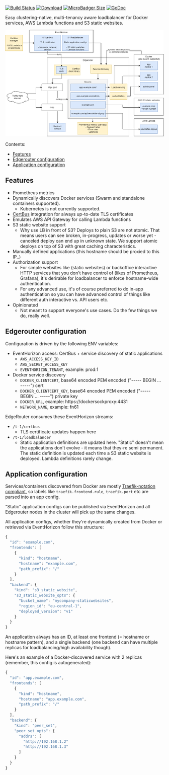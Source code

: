 [![Build Status](https://img.shields.io/travis/function61/edgerouter.svg?style=for-the-badge)](https://travis-ci.org/function61/edgerouter)
[![Download](https://img.shields.io/badge/Download-bintray%20latest-blue.svg?style=for-the-badge)](https://bintray.com/function61/dl/edgerouter/_latestVersion#files)
[![MicroBadger Size](https://img.shields.io/microbadger/image-size/fn61/edgerouter.svg?style=for-the-badge&label=Docker+image)](https://hub.docker.com/r/fn61/edgerouter/)
[![GoDoc](https://img.shields.io/badge/godoc-reference-5272B4.svg?style=for-the-badge)](https://pkg.go.dev/github.com/function61/edgerouter)

Easy clustering-native, multi-tenancy aware loadbalancer for Docker services, AWS Lambda
functions and S3 static websites.

![Architecture drawing](docs/architecture.png)

Contents:

- [Features](#features)
- [Edgerouter configuration](#edgerouter-configuration)
- [Application configuration](#application-configuration)


Features
--------

- Prometheus metrics
- Dynamically discovers Docker services (Swarm and standalone containers supported).
  * Kubernetes is not currently supported.
- [CertBus](https://github.com/function61/certbus) integration for always up-to-date TLS
  certificates
- Emulates AWS API Gateway for calling Lambda functions
- S3 static website support
  * Why use LB in front of S3? Deploys to plain S3 are not atomic. That means users can
    see broken, in-progress, updates or worse yet - canceled deploy can end up in unknown
    state. We support atomic deploys on top of S3 with great caching characteristics.
- Manually defined applications (this hostname should be proxied to this IP..)
- Authorization support
  * For simple websites like (static websites) or backoffice interactive HTTP services that
    you don't have control of (likes of Prometheus, Grafana), it's derirable for loadbalancer
    to enforce hostname-wide authentication.
  * For any advanced use, it's of course preferred to do in-app authentication so you can
    have advanced control of things like different auth interactive vs. API users etc.
- Opinionated
  * Not meant to support everyone's use cases. Do the few things we do, really well.


Edgerouter configuration
------------------------

Configuration is driven by the following ENV variables:

- EventHorizon access: CertBus + service discovery of static applications
  * `AWS_ACCESS_KEY_ID`
  * `AWS_SECRET_ACCESS_KEY`
  * `EVENTHORIZON_TENANT`, example: prod:1
- Docker service discovery
  * `DOCKER_CLIENTCERT`, base64 encoded PEM encoded ("----- BEGIN ... -----") cert
  * `DOCKER_CLIENTCERT_KEY`, base64 encoded PEM encoded ("----- BEGIN ... -----") private key
  * `DOCKER_URL`, example: https://dockersockproxy:4431
  * `NETWORK_NAME`, example: fn61

EdgeRouter consumes these EventHorizon streams:

- `/t-1/certbus`
  * TLS certificate updates happen here
- `/t-1/loadbalancer`
  * Static application definitions are updated here. "Static" doesn't mean the applications
    don't evolve - it means that they-re semi permanent. The static definition is updated
    each time a S3 static website is deployed. Lambda definitions rarely change.


Application configuration
-------------------------

Services/containers discovered from Docker are mostly
[Traefik-notation compliant](https://docs.traefik.io/v1.7/configuration/backends/docker/),
so labels like `traefik.frontend.rule`, `traefik.port` etc are parsed into an app config.

"Static" application configs can be published via EventHorizon and all Edgerouter nodes in
the cluster will pick up the same changes.

All application configs, whether they're dynamically created from Docker or retrieved via
EventHorizon follow this structure:

```javascript
{
  "id": "example.com",
  "frontends": [
    {
      "kind": "hostname",
      "hostname": "example.com",
      "path_prefix": "/"
    }
  ],
  "backend": {
    "kind": "s3_static_website",
    "s3_static_website_opts": {
      "bucket_name": "mycompany-staticwebsites",
      "region_id": "eu-central-1",
      "deployed_version": "v1"
    }
  }
}
```

An application always has an ID, at least one frontend (= hostname or hostname pattern),
and a single backend (one backend can have multiple replicas for loadbalancing/high
availability though).

Here's an example of a Docker-discovered service with 2 replicas (remember, this config is
autogenerated):

```javascript
{
  "id": "app.example.com",
  "frontends": [
    {
      "kind": "hostname",
      "hostname": "app.example.com",
      "path_prefix": "/"
    }
  ],
  "backend": {
    "kind": "peer_set",
    "peer_set_opts": {
      "addrs": [
        "http://192.168.1.2"
        "http://192.168.1.3"
      ]
    }
  }
}
```
